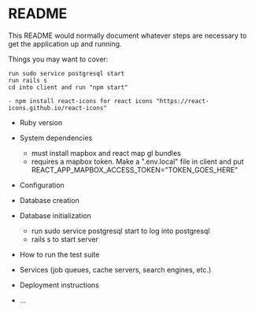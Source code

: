 # README

This README would normally document whatever steps are necessary to get the
application up and running.

Things you may want to cover:

    run sudo service postgresql start
    run rails s
    cd into client and run "npm start"

    - npm install react-icons for react icons "https://react-icons.github.io/react-icons"

* Ruby version

* System dependencies
    - must install mapbox and react map gl bundles
    - requires a mapbox token. Make a ".env.local" file in client and put REACT_APP_MAPBOX_ACCESS_TOKEN="TOKEN_GOES_HERE"

* Configuration

* Database creation

* Database initialization
    - run sudo service postgresql start to log into postgresql
    - rails s to start server

* How to run the test suite

* Services (job queues, cache servers, search engines, etc.)

* Deployment instructions

* ...
